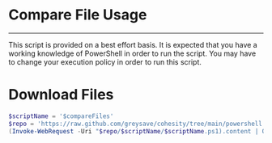 # Compare File Usage
---
This script is provided on a best effort basis.  It is expected that you have a working knowledge of PowerShell in order to run the script.  You may have to change  your execution policy in order to run this script.

# Download Files

```powershell
$scriptName = '$compareFiles'
$repo = 'https://raw.github.com/greysave/cohesity/tree/main/powershell'
(Invoke-WebRequest -Uri "$repo/$scriptName/$scriptName.ps1).content | Out-File "$scriptName.ps1";  Get-Content "scriptName.ps1" | Set-Content "$scriptName.ps1"
```